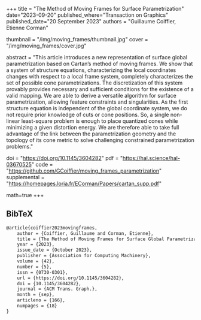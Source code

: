 +++
title = "The Method of Moving Frames for Surface Parametrization"
date="2023-09-20"
published_where="Transaction on Graphics"
published_date="20 September 2023"
authors = "Guillaume Coiffier, Etienne Corman"

thumbnail = "/img/moving_frames/thumbnail.jpg"
cover = "/img/moving_frames/cover.jpg"

abstract = "This article introduces a new representation of surface global parametrization based on Cartan’s method of moving frames. We show that a system of structure equations, characterizing the local coordinates changes with respect to a local frame system, completely characterizes the set of possible cone parametrizations. The discretization of this system provably provides necessary and sufficient conditions for the existence of a valid mapping. We are able to derive a versatile algorithm for surface parametrization, allowing feature constraints and singularities. As the first structure equation is independent of the global coordinate system, we do not require prior knowledge of cuts or cone positions. So, a single non-linear least-square problem is enough to place quantized cones while minimizing a given distortion energy. We are therefore able to take full advantage of the link between the parametrization geometry and the topology of its cone metric to solve challenging constrained parametrization problems."

doi = "https://doi.org/10.1145/3604282"
pdf = "https://hal.science/hal-03670525"
code = "https://github.com/GCoiffier/moving_frames_parametrization"
supplemental = "https://homepages.loria.fr/ECorman/Papers/cartan_supp.pdf"

math=true
+++



## BibTeX

```latex
@article{coiffier2023movingframes,
	author = {Coiffier, Guillaume and Corman, Etienne},
	title = {The Method of Moving Frames for Surface Global Parametrization},
	year = {2023},
	issue_date = {October 2023},
	publisher = {Association for Computing Machinery},
	volume = {42},
	number = {5},
	issn = {0730-0301},
	url = {https://doi.org/10.1145/3604282},
	doi = {10.1145/3604282},
	journal = {ACM Trans. Graph.},
	month = {sep},
	articleno = {166},
	numpages = {18}
}
```
